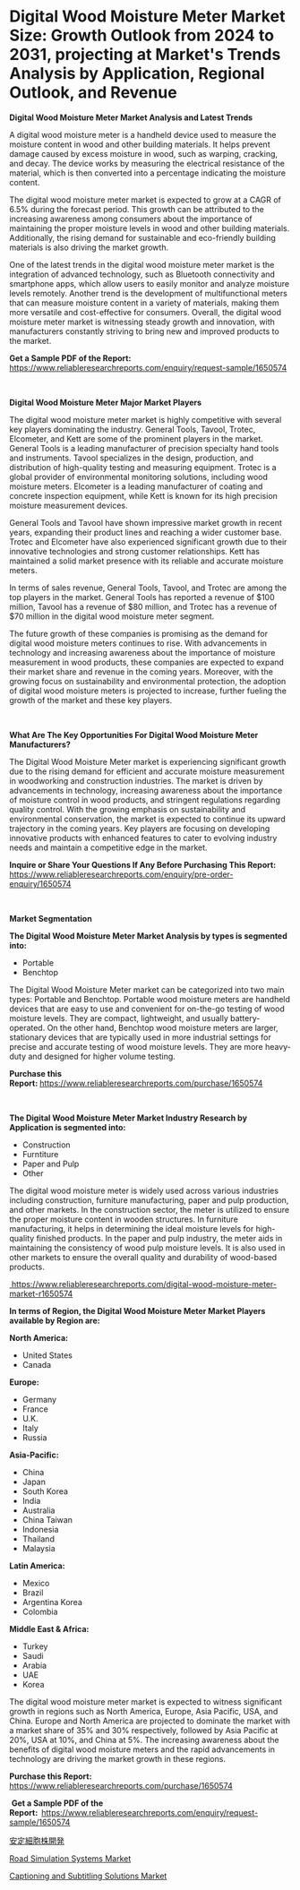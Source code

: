 <p><h1>Digital Wood Moisture Meter Market Size: Growth Outlook from 2024 to 2031, projecting at Market's Trends Analysis by Application, Regional Outlook, and Revenue</h1></p><p><strong>Digital Wood Moisture Meter Market Analysis and Latest Trends</strong></p>
<p><p>A digital wood moisture meter is a handheld device used to measure the moisture content in wood and other building materials. It helps prevent damage caused by excess moisture in wood, such as warping, cracking, and decay. The device works by measuring the electrical resistance of the material, which is then converted into a percentage indicating the moisture content.</p><p>The digital wood moisture meter market is expected to grow at a CAGR of 6.5% during the forecast period. This growth can be attributed to the increasing awareness among consumers about the importance of maintaining the proper moisture levels in wood and other building materials. Additionally, the rising demand for sustainable and eco-friendly building materials is also driving the market growth.</p><p>One of the latest trends in the digital wood moisture meter market is the integration of advanced technology, such as Bluetooth connectivity and smartphone apps, which allow users to easily monitor and analyze moisture levels remotely. Another trend is the development of multifunctional meters that can measure moisture content in a variety of materials, making them more versatile and cost-effective for consumers. Overall, the digital wood moisture meter market is witnessing steady growth and innovation, with manufacturers constantly striving to bring new and improved products to the market.</p></p>
<p><strong>Get a Sample PDF of the Report:&nbsp;</strong> <a href="https://www.reliableresearchreports.com/enquiry/request-sample/1650574">https://www.reliableresearchreports.com/enquiry/request-sample/1650574</a></p>
<p>&nbsp;</p>
<p><strong>Digital Wood Moisture Meter Major Market Players</strong></p>
<p><p>The digital wood moisture meter market is highly competitive with several key players dominating the industry. General Tools, Tavool, Trotec, Elcometer, and Kett are some of the prominent players in the market. General Tools is a leading manufacturer of precision specialty hand tools and instruments. Tavool specializes in the design, production, and distribution of high-quality testing and measuring equipment. Trotec is a global provider of environmental monitoring solutions, including wood moisture meters. Elcometer is a leading manufacturer of coating and concrete inspection equipment, while Kett is known for its high precision moisture measurement devices.</p><p>General Tools and Tavool have shown impressive market growth in recent years, expanding their product lines and reaching a wider customer base. Trotec and Elcometer have also experienced significant growth due to their innovative technologies and strong customer relationships. Kett has maintained a solid market presence with its reliable and accurate moisture meters.</p><p>In terms of sales revenue, General Tools, Tavool, and Trotec are among the top players in the market. General Tools has reported a revenue of $100 million, Tavool has a revenue of $80 million, and Trotec has a revenue of $70 million in the digital wood moisture meter segment.</p><p>The future growth of these companies is promising as the demand for digital wood moisture meters continues to rise. With advancements in technology and increasing awareness about the importance of moisture measurement in wood products, these companies are expected to expand their market share and revenue in the coming years. Moreover, with the growing focus on sustainability and environmental protection, the adoption of digital wood moisture meters is projected to increase, further fueling the growth of the market and these key players.</p></p>
<p>&nbsp;</p>
<p><strong>What Are The Key Opportunities For Digital Wood Moisture Meter Manufacturers?</strong></p>
<p><p>The Digital Wood Moisture Meter market is experiencing significant growth due to the rising demand for efficient and accurate moisture measurement in woodworking and construction industries. The market is driven by advancements in technology, increasing awareness about the importance of moisture control in wood products, and stringent regulations regarding quality control. With the growing emphasis on sustainability and environmental conservation, the market is expected to continue its upward trajectory in the coming years. Key players are focusing on developing innovative products with enhanced features to cater to evolving industry needs and maintain a competitive edge in the market.</p></p>
<p><strong>Inquire or Share Your Questions If Any Before Purchasing This Report:</strong> <a href="https://www.reliableresearchreports.com/enquiry/pre-order-enquiry/1650574">https://www.reliableresearchreports.com/enquiry/pre-order-enquiry/1650574</a></p>
<p>&nbsp;</p>
<p><strong>Market Segmentation</strong></p>
<p><strong>The Digital Wood Moisture Meter Market Analysis by types is segmented into:</strong></p>
<p><ul><li>Portable</li><li>Benchtop</li></ul></p>
<p><p>The Digital Wood Moisture Meter market can be categorized into two main types: Portable and Benchtop. Portable wood moisture meters are handheld devices that are easy to use and convenient for on-the-go testing of wood moisture levels. They are compact, lightweight, and usually battery-operated. On the other hand, Benchtop wood moisture meters are larger, stationary devices that are typically used in more industrial settings for precise and accurate testing of wood moisture levels. They are more heavy-duty and designed for higher volume testing.</p></p>
<p><strong>Purchase this Report:&nbsp;</strong><a href="https://www.reliableresearchreports.com/purchase/1650574">https://www.reliableresearchreports.com/purchase/1650574</a></p>
<p>&nbsp;</p>
<p><strong>The Digital Wood Moisture Meter Market Industry Research by Application is segmented into:</strong></p>
<p><ul><li>Construction</li><li>Furntiture</li><li>Paper and Pulp</li><li>Other</li></ul></p>
<p><p>The digital wood moisture meter is widely used across various industries including construction, furniture manufacturing, paper and pulp production, and other markets. In the construction sector, the meter is utilized to ensure the proper moisture content in wooden structures. In furniture manufacturing, it helps in determining the ideal moisture levels for high-quality finished products. In the paper and pulp industry, the meter aids in maintaining the consistency of wood pulp moisture levels. It is also used in other markets to ensure the overall quality and durability of wood-based products.</p></p>
<p><a href="https://www.reliableresearchreports.com/digital-wood-moisture-meter-market-r1650574">&nbsp;https://www.reliableresearchreports.com/digital-wood-moisture-meter-market-r1650574</a></p>
<p><strong>In terms of Region, the Digital Wood Moisture Meter Market Players available by Region are:</strong></p>
<p>
    <p> <strong> North America: </strong>
        <ul>
            <li>United States</li>
            <li>Canada</li>
        </ul>
        </p> 
    <p> <strong> Europe: </strong>
        <ul>
            <li>Germany</li>
            <li>France</li>
            <li>U.K.</li>
            <li>Italy</li>
            <li>Russia</li>
        </ul>
        </p> 
    <p> <strong> Asia-Pacific: </strong>
        <ul>
            <li>China</li>
            <li>Japan</li>
            <li>South Korea</li>
            <li>India</li>
            <li>Australia</li>
            <li>China Taiwan</li>
            <li>Indonesia</li>
            <li>Thailand</li>
            <li>Malaysia</li>
        </ul>
        </p> 
    <p> <strong> Latin America: </strong>
        <ul>
            <li>Mexico</li>
            <li>Brazil</li>
            <li>Argentina Korea</li>
            <li>Colombia</li>
        </ul>
        </p> 
    <p> <strong> Middle East & Africa: </strong>
        <ul>
            <li>Turkey</li>
            <li>Saudi</li>
            <li>Arabia</li>
            <li>UAE</li>
            <li>Korea</li>
        </ul>
    </p>
    </p>
<p><p>The digital wood moisture meter market is expected to witness significant growth in regions such as North America, Europe, Asia Pacific, USA, and China. Europe and North America are projected to dominate the market with a market share of 35% and 30% respectively, followed by Asia Pacific at 20%, USA at 10%, and China at 5%. The increasing awareness about the benefits of digital wood moisture meters and the rapid advancements in technology are driving the market growth in these regions.</p></p>
<p><strong>Purchase this Report: </strong><a href="https://www.reliableresearchreports.com/purchase/1650574">https://www.reliableresearchreports.com/purchase/1650574</a></p>
<p>&nbsp;<strong>Get a Sample PDF of the Report:&nbsp;&nbsp;</strong><a href="https://www.reliableresearchreports.com/enquiry/request-sample/1650574">https://www.reliableresearchreports.com/enquiry/request-sample/1650574</a></p>
<p><strong></strong></p>
<p><p><a href="https://github.com/lily-u-genius/Market-Research-Report-List-1/blob/main/968844527890.md">安定細胞株開発</a></p><p><a href="https://www.linkedin.com/pulse/road-simulation-systems-market-research-report-provides-pivjf?trackingId=X%2F2hyG2aWInNl6RN8VrCVw%3D%3D">Road Simulation Systems Market</a></p><p><a href="https://www.linkedin.com/pulse/captioning-subtitling-solutions-market-dynamics-2024-2031-2oz5c?trackingId=WKTNjvOy3Sn76wSViUL%2F6Q%3D%3D">Captioning and Subtitling Solutions Market</a></p></p>